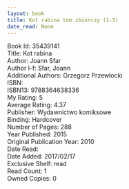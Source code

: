 ```yaml
---
layout: book
title: Kot rabina tom zbiorczy (1-5)
date_read: None
---
```


Book Id: 35439141<br />
Title: Kot rabina<br />
Author: Joann Sfar<br />
Author l-f: Sfar, Joann<br />
Additional Authors: Grzegorz Przewłocki<br />
ISBN: <br />
ISBN13: 9788364638336<br />
My Rating: 5<br />
Average Rating: 4.37<br />
Publisher: Wydawnictwo komiksowe<br />
Binding: Hardcover<br />
Number of Pages: 288<br />
Year Published: 2015<br />
Original Publication Year: 2010<br />
Date Read: <br />
Date Added: 2017/02/17<br />
Exclusive Shelf: read<br />
Read Count: 1<br />
Owned Copies: 0<br />

